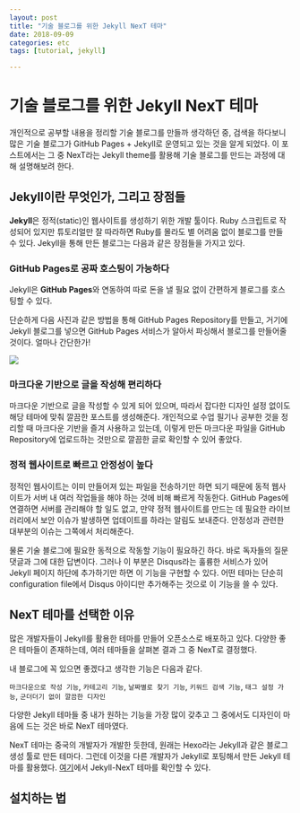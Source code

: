 ```yaml
---
layout: post
title: "기술 블로그를 위한 Jekyll NexT 테마"
date: 2018-09-09
categories: etc
tags: [tutorial, jekyll]

---
```



# 기술 블로그를 위한 Jekyll NexT 테마

개인적으로 공부할 내용을 정리할 기술 블로그를 만들까 생각하던 중, 검색을 하다보니 많은 기술 블로그가 GitHub Pages + Jekyll로 운영되고 있는 것을 알게 되었다. 이 포스트에서는 그 중 NexT라는 Jekyll theme를 활용해 기술 블로그를 만드는 과정에 대해 설명해보려 한다.

## Jekyll이란 무엇인가, 그리고 장점들

**Jekyll**은 정적(static)인 웹사이트를 생성하기 위한 개발 툴이다. Ruby 스크립트로 작성되어 있지만 튜토리얼만 잘 따라하면 Ruby를 몰라도 별 어려움 없이 블로그를 만들 수 있다. Jekyll을 통해 만든 블로그는 다음과 같은 장점들을 가지고 있다.

### GitHub Pages로 공짜 호스팅이 가능하다
Jekyll은 **GitHub Pages**와 연동하여 따로 돈을 낼 필요 없이 간편하게 블로그를 호스팅할 수 있다.

단순하게 다음 사진과 같은 방법을 통해 GitHub Pages Repository를 만들고, 거기에 Jekyll 블로그를 넣으면 GitHub Pages 서비스가 알아서 파싱해서 블로그를 만들어줄 것이다. 얼마나 간단한가!

![](/Users/karl/Desktop/github_page_generation.png)

### 마크다운 기반으로 글을 작성해 편리하다

마크다운 기반으로 글을 작성할 수 있게 되어 있으며, 따라서 잡다한 디자인 설정 없이도 해당 테마에 맞춰 깔끔한 포스트를 생성해준다. 개인적으로 수업 필기나 공부한 것을 정리할 때 마크다운 기반을 즐겨 사용하고 있는데, 이렇게 만든 마크다운 파일을 GitHub Repository에 업로드하는 것만으로 깔끔한 글로 확인할 수 있어 좋았다.

### 정적 웹사이트로 빠르고 안정성이 높다

정적인 웹사이트는 이미 만들어져 있는 파일을 전송하기만 하면 되기 때문에 동적 웹사이트가 서버 내 여러 작업들을 해야 하는 것에 비해 빠르게 작동한다. GitHub Pages에 연결하면 서버를 관리해야 할 일도 없고, 만약 정적 웹사이트를 만드는 데 필요한 라이브러리에서 보안 이슈가 발생하면 업데이트를 하라는 알림도 보내준다. 안정성과 관련한 대부분의 이슈는 그쪽에서 처리해준다.

물론 기술 블로그에 필요한 동적으로 작동할 기능이 필요하긴 하다. 바로 독자들의 질문 댓글과 그에 대한 답변이다. 그러나 이 부분은 Disqus라는 훌륭한 서비스가 있어 Jekyll 페이지 하단에 추가하기만 하면 이 기능을 구현할 수 있다. 어떤 테마는 단순히 configuration file에서 Disqus 아이디만 추가해주는 것으로 이 기능을 쓸 수 있다.

## NexT 테마를 선택한 이유

많은 개발자들이 Jekyll를 활용한 테마를 만들어 오픈소스로 배포하고 있다. 다양한 좋은 테마들이 존재하는데, 여러 테마들을 살펴본 결과 그 중 NexT로 결정했다.

내 블로그에 꼭 있으면 좋겠다고 생각한 기능은 다음과 같다. 

`마크다운으로 작성 기능`, `카테고리 기능`, `날짜별로 찾기 기능`, `키워드 검색 기능`, `태그 설정 가능`, `군더더기 없이 깔끔한 디자인`

다양한 Jekyll 테마들 중 내가 원하는 기능을 가장 많이 갖추고 그 중에서도 디자인이 마음에 드는 것은 바로 NexT 테마였다.

NexT 테마는 중국의 개발자가 개발한 듯한데, 원래는 Hexo라는 Jekyll과 같은 블로그 생성 툴로 만든 테마다. 그런데 이것을 다른 개발자가 Jekyll로 포팅해서 만든 Jekyll 테마를 활용했다. [여기](https://github.com/simpleyyt/jekyll-theme-next)에서 Jekyll-NexT 테마를 확인할 수 있다.

## 설치하는 법



